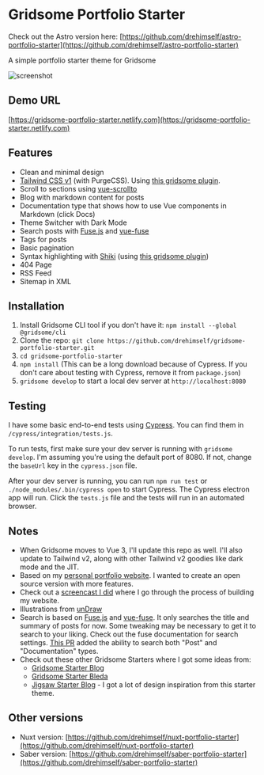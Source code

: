 # Gridsome Portfolio Starter

Check out the Astro version here: [https://github.com/drehimself/astro-portfolio-starter](https://github.com/drehimself/astro-portfolio-starter)

A simple portfolio starter theme for Gridsome

![screenshot](https://user-images.githubusercontent.com/4316355/55691365-a2403380-596b-11e9-93be-05b846ec7760.jpg)

## Demo URL

[https://gridsome-portfolio-starter.netlify.com](https://gridsome-portfolio-starter.netlify.com)

## Features

- Clean and minimal design
- [Tailwind CSS v1](https://tailwindcss.com) (with PurgeCSS). Using [this gridsome plugin](https://gridsome.org/plugins/gridsome-plugin-tailwindcss).
- Scroll to sections using [vue-scrollto](https://github.com/rigor789/vue-scrollto)
- Blog with markdown content for posts
- Documentation type that shows how to use Vue components in Markdown (click Docs)
- Theme Switcher with Dark Mode
- Search posts with [Fuse.js](https://fusejs.io) and [vue-fuse](https://github.com/shayneo/vue-fuse)
- Tags for posts
- Basic pagination
- Syntax highlighting with [Shiki](https://shiki.matsu.io) (using [this gridsome plugin](https://gridsome.org/plugins/gridsome-plugin-remark-shiki))
- 404 Page
- RSS Feed
- Sitemap in XML

## Installation

1. Install Gridsome CLI tool if you don't have it: `npm install --global @gridsome/cli`
1. Clone the repo: `git clone https://github.com/drehimself/gridsome-portfolio-starter.git`
1. `cd gridsome-portfolio-starter`
1. `npm install` (This can be a long download because of Cypress. If you don't care about testing with Cypress, remove it from `package.json`)
1. `gridsome develop` to start a local dev server at `http://localhost:8080`

## Testing

I have some basic end-to-end tests using [Cypress](https://cypress.io). You can find them in `/cypress/integration/tests.js`.

To run tests, first make sure your dev server is running with `gridsome develop`. I'm assuming you're using the default port of 8080. If not, change the `baseUrl` key in the `cypress.json` file.

After your dev server is running, you can run `npm run test` or `./node_modules/.bin/cypress open` to start Cypress. The Cypress electron app will run. Click the `tests.js` file and the tests will run in an automated browser.

## Notes

 - When Gridsome moves to Vue 3, I'll update this repo as well. I'll also update to Tailwind v2, along with other Tailwind v2 goodies like dark mode and the JIT.
 - Based on my [personal portfolio website](https://andremadarang.com). I wanted to create an open source version with more features.
 - Check out a [screencast I did](https://www.youtube.com/watch?v=uHo6o1TNQeE) where I go through the process of building my website.
 - Illustrations from [unDraw](https://undraw.co)
 - Search is based on [Fuse.js](https://fusejs.io) and [vue-fuse](https://github.com/shayneo/vue-fuse). It only searches the title and summary of posts for now. Some tweaking may be necessary to get it to search to your liking. Check out the fuse documentation for search settings. [This PR](https://github.com/drehimself/gridsome-portfolio-starter/pull/104) added the ability to search both "Post" and "Documentation" types.
 - Check out these other Gridsome Starters where I got some ideas from:
    - [Gridsome Starter Blog](https://github.com/gridsome/gridsome-starter-blog)
    - [Gridsome Starter Bleda](https://github.com/cossssmin/gridsome-starter-bleda)
    - [Jigsaw Starter Blog](https://jigsaw.tighten.co/docs/starter-templates/) - I got a lot of design inspiration from this starter theme.

## Other versions

- Nuxt version: [https://github.com/drehimself/nuxt-portfolio-starter](https://github.com/drehimself/nuxt-portfolio-starter)
- Saber version: [https://github.com/drehimself/saber-portfolio-starter](https://github.com/drehimself/saber-portfolio-starter)
